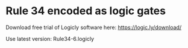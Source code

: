 # Rule 34 encoded as logic gates

Download free trial of Logicly software here:
https://logic.ly/download/

Use latest version: Rule34-6.logicly
